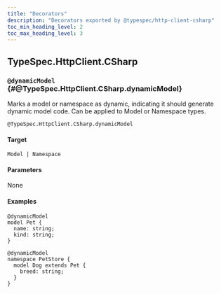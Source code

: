```yaml
---
title: "Decorators"
description: "Decorators exported by @typespec/http-client-csharp"
toc_min_heading_level: 2
toc_max_heading_level: 3
---
```


## TypeSpec.HttpClient.CSharp

### `@dynamicModel` {#@TypeSpec.HttpClient.CSharp.dynamicModel}

Marks a model or namespace as dynamic, indicating it should generate dynamic model code.
Can be applied to Model or Namespace types.

```typespec
@TypeSpec.HttpClient.CSharp.dynamicModel
```

#### Target

`Model | Namespace`

#### Parameters

None

#### Examples

```tsp
@dynamicModel
model Pet {
  name: string;
  kind: string;
}

@dynamicModel
namespace PetStore {
  model Dog extends Pet {
    breed: string;
  }
}
```
